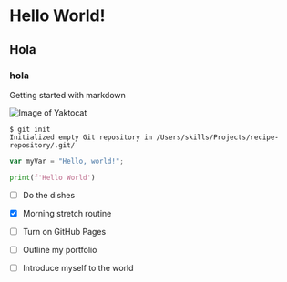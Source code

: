 # Hello World!
## Hola
### hola
Getting started with markdown

![Image of Yaktocat](https://octodex.github.com/images/yaktocat.png)

```
$ git init
Initialized empty Git repository in /Users/skills/Projects/recipe-repository/.git/
```
``` javascript
var myVar = "Hello, world!";
```
``` python
print(f'Hello World')
```
- [ ] Do the dishes
- [X] Morning stretch routine
- [ ] Turn on GitHub Pages
- [ ] Outline my portfolio
- [ ] Introduce myself to the world
      
